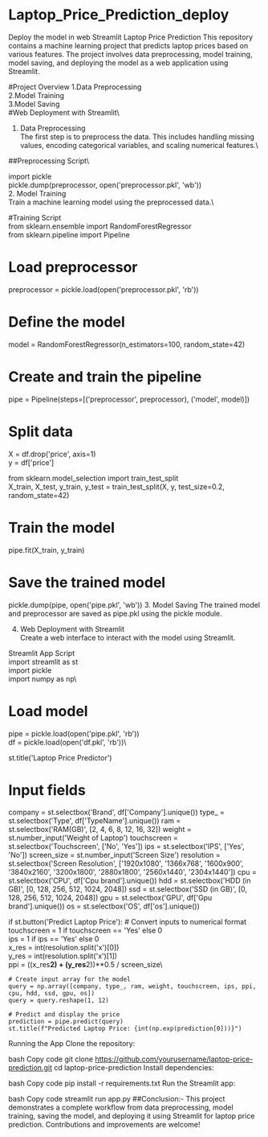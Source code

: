 # Laptop_Price_Prediction_deploy
Deploy the model in web Streamlit
Laptop Price Prediction
This repository contains a machine learning project that predicts laptop prices based on various features. The project involves data preprocessing, model training, model saving, and deploying the model as a web application using Streamlit.

#Project Overview
1.Data Preprocessing\
2.Model Training\
3.Model Saving\
#Web Deployment with Streamlit\
1. Data Preprocessing\
The first step is to preprocess the data. This includes handling missing values, encoding categorical variables, and scaling numerical features.\

##Preprocessing Script\

import pickle\
pickle.dump(preprocessor, open('preprocessor.pkl', 'wb'))\
2. Model Training\
Train a machine learning model using the preprocessed data.\

#Training Script\
from sklearn.ensemble import RandomForestRegressor\
from sklearn.pipeline import Pipeline

# Load preprocessor
preprocessor = pickle.load(open('preprocessor.pkl', 'rb'))

# Define the model
model = RandomForestRegressor(n_estimators=100, random_state=42)

# Create and train the pipeline
pipe = Pipeline(steps=[('preprocessor', preprocessor),
                       ('model', model)])

# Split data
X = df.drop('price', axis=1)\
y = df['price']

from sklearn.model_selection import train_test_split\
X_train, X_test, y_train, y_test = train_test_split(X, y, test_size=0.2, random_state=42)

# Train the model
pipe.fit(X_train, y_train)

# Save the trained model
pickle.dump(pipe, open('pipe.pkl', 'wb'))
3. Model Saving
The trained model and preprocessor are saved as pipe.pkl using the pickle module.

4. Web Deployment with Streamlit\
Create a web interface to interact with the model using Streamlit.

Streamlit App Script\
import streamlit as st\
import pickle\
import numpy as np\

# Load model
pipe = pickle.load(open('pipe.pkl', 'rb'))\
df = pickle.load(open('df.pkl', 'rb'))\

st.title('Laptop Price Predictor')

# Input fields
company = st.selectbox('Brand', df['Company'].unique())
type_ = st.selectbox('Type', df['TypeName'].unique())
ram = st.selectbox('RAM(GB)', [2, 4, 6, 8, 12, 16, 32])
weight = st.number_input('Weight of Laptop')
touchscreen = st.selectbox('Touchscreen', ['No', 'Yes'])
ips = st.selectbox('IPS', ['Yes', 'No'])
screen_size = st.number_input('Screen Size')
resolution = st.selectbox('Screen Resolution', ['1920x1080', '1366x768', '1600x900', '3840x2160', '3200x1800', '2880x1800', '2560x1440', '2304x1440'])
cpu = st.selectbox('CPU', df['Cpu brand'].unique())
hdd = st.selectbox('HDD (in GB)', [0, 128, 256, 512, 1024, 2048])
ssd = st.selectbox('SSD (in GB)', [0, 128, 256, 512, 1024, 2048])
gpu = st.selectbox('GPU', df['Gpu brand'].unique())
os = st.selectbox('OS', df['os'].unique())

if st.button('Predict Laptop Price'):
    # Convert inputs to numerical format
    touchscreen = 1 if touchscreen == 'Yes' else 0\
    ips = 1 if ips == 'Yes' else 0\
    x_res = int(resolution.split('x')[0])\
    y_res = int(resolution.split('x')[1])\
    ppi = ((x_res**2) + (y_res**2))**0.5 / screen_size\

    # Create input array for the model
    query = np.array([company, type_, ram, weight, touchscreen, ips, ppi, cpu, hdd, ssd, gpu, os])
    query = query.reshape(1, 12)

    # Predict and display the price
    prediction = pipe.predict(query)
    st.title(f"Predicted Laptop Price: {int(np.exp(prediction[0]))}")
Running the App
Clone the repository:

bash
Copy code
git clone https://github.com/yourusername/laptop-price-prediction.git
cd laptop-price-prediction
Install dependencies:

bash
Copy code
pip install -r requirements.txt
Run the Streamlit app:

bash
Copy code
streamlit run app.py
##Conclusion:-
This project demonstrates a complete workflow from data preprocessing, model training, saving the model, and deploying it using Streamlit for laptop price prediction. Contributions and improvements are welcome!
